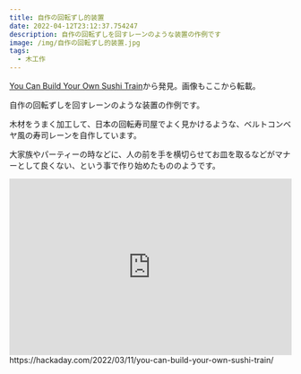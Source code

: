 ```yaml
---
title: 自作の回転ずし的装置
date: 2022-04-12T23:12:37.754247
description: 自作の回転ずしを回すレーンのような装置の作例です
image: /img/自作の回転ずし的装置.jpg
tags:
  - 木工作
---
```

[You Can Build Your Own Sushi Train](https://www.instructables.com/Lazy-Susan-20-Sushi-Train/)から発見。画像もここから転載。

自作の回転ずしを回すレーンのような装置の作例です。

木材をうまく加工して、日本の回転寿司屋でよく見かけるような、ベルトコンベヤ風の寿司レーンを自作しています。

大家族やパーティーの時などに、人の前を手を横切らせてお皿を取るなどがマナーとして良くない、という事で作り始めたもののようです。

<iframe width="100%" height="315" src="https://www.youtube.com/embed/WdFkaewxiMs" title="YouTube video player" frameborder="0" allow="accelerometer; autoplay; clipboard-write; encrypted-media; gyroscope; picture-in-picture" allowfullscreen></iframe>
https://hackaday.com/2022/03/11/you-can-build-your-own-sushi-train/

